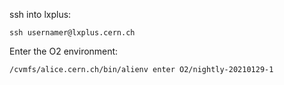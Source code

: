 ssh into lxplus:
```
ssh usernamer@lxplus.cern.ch
```
Enter the O2 environment:
```
/cvmfs/alice.cern.ch/bin/alienv enter O2/nightly-20210129-1
```
